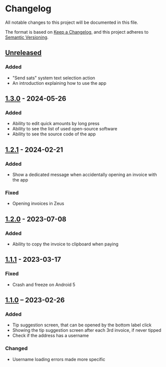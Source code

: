 # Changelog

All notable changes to this project will be documented in this file.

The format is based on [Keep a Changelog](https://keepachangelog.com/en/1.0.0/),
and this project adheres to [Semantic Versioning](https://semver.org/spec/v2.0.0.html).

## [Unreleased]

### Added

- "Send sats" system text selection action
- An introduction explaining how to use the app

## [1.3.0] - 2024-05-26

### Added

- Ability to edit quick amounts by long press
- Ability to see the list of used open-source software
- Ability to see the source code of the app

## [1.2.1] - 2024-02-21

### Added

- Show a dedicated message when accidentally opening an invoice with the app

### Fixed

- Opening invoices in Zeus

## [1.2.0] - 2023-07-08

### Added

- Ability to copy the invoice to clipboard when paying

## [1.1.1] - 2023-03-17

### Fixed

- Crash and freeze on Android 5

## [1.1.0] – 2023-02-26

### Added

- Tip suggestion screen, that can be opened by the bottom label click
- Showing the tip suggestion screen after each 3rd invoice, if never tipped
- Check if the address has a username

### Changed

- Username loading errors made more specific

[Unreleased]: https://github.com/Radiokot/ln-addr-to-invoice/compare/1.3.0(6)...HEAD

[1.3.0]: https://github.com/Radiokot/ln-addr-to-invoice/compare/1.2.1(5)...1.3.0(6)

[1.2.1]: https://github.com/Radiokot/ln-addr-to-invoice/compare/1.2.0(4)...1.2.1(5)

[1.2.0]: https://github.com/Radiokot/ln-addr-to-invoice/compare/1.1.1(3)...1.2.0(4)

[1.1.1]: https://github.com/Radiokot/ln-addr-to-invoice/compare/1.1.0(2)...1.1.1(3)

[1.1.0]: https://github.com/Radiokot/ln-addr-to-invoice/compare/1.0.0(1)...1.1.0(2)
